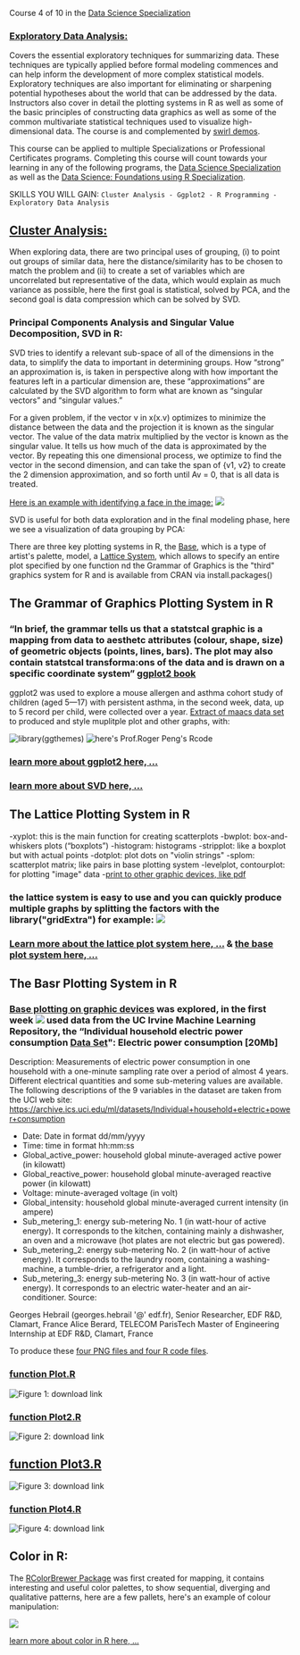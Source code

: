 
Course 4 of 10 in the [Data Science Specialization](https://www.coursera.org/specializations/jhu-data-science) 

### [Exploratory Data Analysis:](https://www.coursera.org/learn/exploratory-data-analysis?specialization=jhu-data-science) 
Covers the essential exploratory techniques for summarizing data. These techniques are typically applied before formal modeling commences and can help inform the development of more complex statistical models. Exploratory techniques are also important for eliminating or sharpening potential hypotheses about the world that can be addressed by the data. Instructors also cover in detail the plotting systems in R as well as some of the basic principles of constructing data graphics as well as some of the common multivariate statistical techniques used to visualize high-dimensional data. The course is and complemented by [swirl demos](https://github.com/swirldev/swirl_courses/tree/master/Exploratory_Data_Analysis).

This course can be applied to multiple Specializations or Professional Certificates programs. Completing this course will count towards your learning in any of the following programs, the [Data Science Specialization](https://www.coursera.org/specializations/jhu-data-science) as well as the [Data Science: Foundations using R Specialization](https://www.coursera.org/specializations/data-science-foundations-r).

SKILLS YOU WILL GAIN: ` Cluster Analysis - Ggplot2 - R Programming - Exploratory Data Analysis `

## [Cluster Analysis:](https://www.linkedin.com/pulse/grouping-data-exploration-r-linda-angulo-l%C3%B3pez/)

When exploring data, there are two principal uses of grouping, (i) to point out groups of similar data, here the distance/similarity has to be chosen to match the problem and (ii) to create a set of variables which are uncorrelated but representative of the data, which would explain as much variance as possible, here the first goal is statistical, solved by PCA, and the second goal is data compression which can be solved by SVD.

### Principal Components Analysis and Singular Value Decomposition, SVD in R:
SVD tries to identify a relevant sub-space of all of the dimensions in the data, to simplify the data to important in determining groups. How “strong” an approximation is, is taken in perspective along with how important the features left in a particular dimension are, these “approximations” are calculated by the SVD algorithm to form what are known as “singular vectors” and “singular values.”

For a given problem, if the vector v in x(x.v) optimizes to minimize the distance between the data and the projection it is known as the singular vector. The value of the data matrix multiplied by the vector is known as the singular value. It tells us how much of the data is approximated by the vector. By repeating this one dimensional process, we optimize to find the vector in the second dimension, and can take the span of {v1, v2} to create the 2 dimension approximation, and so forth until Av = 0, that is all data is treated. 

[Here is an example with identifying a face in the image:](https://rpubs.com/lindangulopez/663234)
![](https://github.com/lindangulopez/Exploratory-Data-Analysis-by-Johns-Hopkins-University-on-COURSERA/blob/master/images/SVD_PCA_7.png?raw=true)

SVD is useful for both data exploration and in the final modeling phase, here we see a visualization of data grouping by PCA:

There are three key plotting systems in R, the [Base](https://rpubs.com/lindangulopez/656288), which is a type of artist's palette, model,  a [Lattice System](http://rpubs.com/lindangulopez/661915), which allows to specify an entire plot specified by one function nd the Grammar	of	Graphics is the "third" graphics	system	for R and is available	from CRAN	via install.packages() 

 ## The Grammar of Graphics Plotting System in R 

### “In	brief,	the	grammar	tells	us	that	a	statstcal graphic	is	a	mapping	from	data	to	aesthetc attributes	(colour,	shape,	size)	of	geometric objects	(points,	lines,	bars).	The	plot	may	also contain	statstcal	transforma:ons	of	the	data and	is	drawn	on	a	specific	coordinate	system”  [ggplot2 book](https://ggplot2-book.org/)

ggplot2 was used to explore a mouse	allergen	and	asthma	cohort	study of children	(aged	5—17) with persistent	asthma, in the second week, data, up to 5 record per child, were collected over a year. [Extract of maacs data set](https://github.com/lindangulopez/Exploratory-Data-Analysis-by-Johns-Hopkins-University-on-COURSERA/blob/master/datasets/maacs.rda?raw=true) to produced and style muplitple plot and other graphs, with:

![library(ggthemes)](https://github.com/lindangulopez/Exploratory-Data-Analysis-by-Johns-Hopkins-University-on-COURSERA/blob/master/images/ggplot2_maacs_finalplot.png?raw=true)
![here's Prof.Roger Peng's Rcode](https://github.com/lindangulopez/Exploratory-Data-Analysis-by-Johns-Hopkins-University-on-COURSERA/blob/master/images/ggplot2_maacs_finalplot_code.png?raw=true)


### [learn more about ggplot2 here, ...](https://rpubs.com/lindangulopez/662006)
### [learn more about SVD here, ...](https://youtu.be/gXbThCXjZFM)

 ## The Lattice Plotting System in R 
-xyplot: this is the main function for creating scatterplots
-bwplot: box-and-whiskers plots (“boxplots”)
-histogram: histograms
-stripplot: like a boxplot but with actual points
-dotplot: plot dots on "violin strings"
-splom: scatterplot matrix; like pairs in base plotting system
-levelplot, contourplot: for plotting "image" data
-[print to other graphic devices, like pdf](https://github.com/lindangulopez/Exploratory-Data-Analysis-by-Johns-Hopkins-University-on-COURSERA/raw/master/Scripts/myplot.pdf)

### the lattice system is easy to use and you can quickly produce multiple graphs by splitting the factors with the library("gridExtra") for example: ![](https://github.com/lindangulopez/Exploratory-Data-Analysis-by-Johns-Hopkins-University-on-COURSERA/blob/master/images/latticeMPs.png?raw=true)

### [Learn more about the lattice plot system here, ...](https://rpubs.com/lindangulopez/661915) & [the base plot system here, ...](https://rpubs.com/lindangulopez/656288)

 ## The Basr Plotting System in R 

### [Base plotting on graphic devices](https://rpubs.com/lindangulopez/656565) was explored, in the first week ![](https://github.com/lindangulopez/ExData_Plotting1/tree/master/figure) used data from the UC Irvine Machine Learning Repository, the “Individual household electric power consumption [Data Set](https://d396qusza40orc.cloudfront.net/exdata%2Fdata%2Fhousehold_power_consumption.zip)": Electric power consumption [20Mb]
Description: Measurements of electric power consumption in one household with a one-minute sampling rate over a period of almost 4 years. Different electrical quantities and some sub-metering values are available. The following descriptions of the 9 variables in the dataset are taken from the UCI web site: https://archive.ics.uci.edu/ml/datasets/Individual+household+electric+power+consumption
- Date: Date in format dd/mm/yyyy
- Time: time in format hh:mm:ss
- Global_active_power: household global minute-averaged active power (in kilowatt)
- Global_reactive_power: household global minute-averaged reactive power (in kilowatt)
- Voltage: minute-averaged voltage (in volt)
- Global_intensity: household global minute-averaged current intensity (in ampere)
- Sub_metering_1: energy sub-metering No. 1 (in watt-hour of active energy). It corresponds to the kitchen, containing mainly a dishwasher, an oven and a microwave (hot plates are not electric but gas powered).
- Sub_metering_2: energy sub-metering No. 2 (in watt-hour of active energy). It corresponds to the laundry room, containing a washing-machine, a tumble-drier, a refrigerator and a light.
- Sub_metering_3: energy sub-metering No. 3 (in watt-hour of active energy). It corresponds to an electric water-heater and an air-conditioner.
Source:

Georges Hebrail (georges.hebrail '@' edf.fr), Senior Researcher, EDF R&D, Clamart, France
Alice Berard, TELECOM ParisTech Master of Engineering Internship at EDF R&D, Clamart, France

To produce these [four PNG files and four R code files](https://github.com/lindangulopez/ExData_Plotting1).

### [function Plot.R](https://raw.githubusercontent.com/lindangulopez/ExData_Plotting1/master/plot1.R)


![Figure 1: download link](https://raw.githubusercontent.com/lindangulopez/Exploratory-Data-Analysis-by-Johns-Hopkins-University-on-COURSERA/master/ExData_Plotting1/figure/plot1.png)


### [function Plot2.R](https://raw.githubusercontent.com/lindangulopez/ExData_Plotting1/master/plot2.R)

![Figure 2: download link](https://raw.githubusercontent.com/lindangulopez/Exploratory-Data-Analysis-by-Johns-Hopkins-University-on-COURSERA/master/ExData_Plotting1/plot2.png) 


## [function Plot3.R](https://raw.githubusercontent.com/lindangulopez/ExData_Plotting1/master/plot3.R)

![Figure 3: download link](https://raw.githubusercontent.com/lindangulopez/Exploratory-Data-Analysis-by-Johns-Hopkins-University-on-COURSERA/master/ExData_Plotting1/plot3.png) 


### [function Plot4.R](https://raw.githubusercontent.com/lindangulopez/ExData_Plotting1/master/plot4.R)

![Figure 4: download link](https://github.com/lindangulopez/Exploratory-Data-Analysis-by-Johns-Hopkins-University-on-COURSERA/blob/master/ExData_Plotting1/plot4.png?raw=true)

## Color in R:

The [RColorBrewer Package](https://github.com/lindangulopez/Exploratory-Data-Analysis-by-Johns-Hopkins-University-on-COURSERA/blob/master/R_notebooks/ColorBrewer.ipynb) was first created for mapping, it contains interesting and useful color palettes, to show sequential, diverging and qualitative patterns, here are a few pallets, here's an example of colour manipulation:

![](https://github.com/lindangulopez/Exploratory-Data-Analysis-by-Johns-Hopkins-University-on-COURSERA/blob/master/images/coloursinR_ggplot2.png?raw=true)

[learn more about color in R here, ...](https://rpubs.com/lindangulopez/663321)



